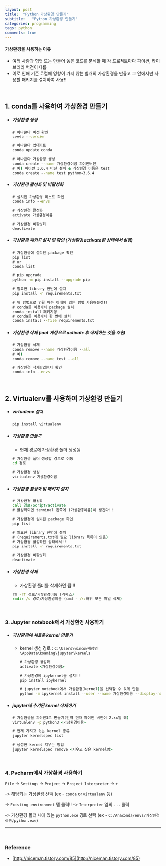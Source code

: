 ```yaml
---
layout: post
title:  "Python 가상환경 만들기"
subtitle:   "Python 가상환경 만들기"
categories: programming
tags: python
comments: true
---
```



#### 가상환경을 사용하는 이유
 - 여러 사람과 협업 또는 만들어 놓은 코드를 분석할 때 각 프로젝트마다 파이썬, 라이브러리 버전이 다름
 - 이로 인해 기존 로컬에 영향이 가지 않는 별개의 가상환경을 만들고 그 안에서만 사용할 패키지를 설치하여 사용!!

<br>

## 1. conda를 사용하여 가상환경 만들기

- ##### 가상환경 생성

    ```cmd
    # 아나콘다 버전 확인
    conda --version

    # 아나콘다 업데이트
    conda update conda

    # 아나콘다 가상환경 생성
    conda create --name 가상환경이름 파이썬버전
    # 예) 파이썬 3.6.4 버전 설치 & 가상환경 이름은 test
    conda create --name test python=3.6.4
    ```

- ##### 가상환경 활성화 및 비활성화

    ```cmd
    # 설치된 가상환경 리스트 확인
    conda info --envs

    # 가상환경 활성화
    activate 가상환경이름

    # 가상환경 비활성화
    deactivate
    ```

- ##### 가상환경 패키지 설치 및 확인 (가상환경 activate된 상태에서 실행)

    ```cmd
    # 가상환경에 설치된 package 확인
    pip list
    # or
    conda list

    # pip upgrade
    python -m pip install --upgrade pip

    # 필요한 library 한번에 설치
    pip install -r requirements.txt

    # 위 방법으로 안될 때는 아래에 있는 방법 사용해볼것!!
    # conda를 이용해서 package 설치
    conda install 패키지명
    # conda를 이용해서 한 번에 설치
    conda install --file requirements.txt
    ```

- ##### 가상환경 삭제 (root 계정으로 activate 후 삭제하는 것을 추천)

    ```cmd
    # 가상환경 삭제
    conda remove --name 가상환경이름 --all
    # 예)
    conda remove --name test --all

    # 가상환경 삭제되었는지 확인
    conda info --envs
    ```

<br>

## 2. Virtualenv를 사용하여 가상환경 만들기

- ##### virtualenv 설치

    ```cmd
    pip install virtualenv	
    ```

- ##### 가상환경 만들기 
    - 현재 경로에 가상환경 폴더 생성됨

    ```cmd
    # 가상환경 폴더 생성할 경로로 이동
    cd 경로

    # 가상환경 생성
    virtualenv 가상환경이름	
    ```

- ##### 가상환경 활성화 및 패키지  설치

    ```cmd
    # 가상환경 활성화
    call 경로/Script/activate
    # 활성화되면 terminal 왼쪽에 (가상환경이름)이 생긴다!!

    # 가상환경에 설치된 package 확인
    pip list

    # 필요한 library 한번에 설치
    # (requirements.txt에 필요 library 목록이 있음)
    # 가상환경 활성화된 상태에서!!
    pip install -r requirements.txt

    # 가상환경 비활성화
    deactivate
    ```

- ##### 가상환경 삭제 
    - 가상환경 폴더를 삭제하면 됨!!!
    ```cmd
    rm -rf 경로/가상환경이름 (리눅스)
    rmdir /s 경로/가상환경이름 (cmd - /s:하위 모든 파일 삭제)
    ```

<br>

### 3. Jupyter notebook에서 가상환경 사용하기

- ##### 가상환경에 새로운 kernel 만들기
  - kernel 생성 경로 : `C:\Users\window계정명\AppData\Roaming\jupyter\kernels`

    ```cmd
    # 가상환경 활성화
    activate <가상환경이름>

    # 가상환경에 ipykernel을 설치!!
    pip install ipykernel

    # jupyter notebook에서 가상환경(kernel)을 선택할 수 있게 만듬
    python -m ipykernel install --user --name 가상환경이름 --display-name "<kernel에 표현할 이름>"
    ```

- ##### jupyter에 추가된 kernel 삭제하기

    ```cmd
    # 가상환경을 파이썬3로 만들기(만약 현재 파이썬 버전이 2.xx일 떄)
    virtualenv -p python3 <가상환경이름>

    # 현재 가지고 있는 kernel 종류
    jupyter kernelspec list

    # 생성한 kernel 지우는 방법
    jupyter kernelspec remove <지우고 싶은 kernel명>
    ```

<br>

### 4. Pycharm에서 가상환경 사용하기

`File` -> `Settings` -> `Project` -> `Project Interpreter` -> `+`

-> 해당되는 가상환경 선택 (ex - `conda` or `virtualenv` 등)

 -> `Existing environment` 탭 클릭!!  -> `Interpreter` 옆의 `...` 클릭

-> 가상환경 폴더 내에 있는 `python.exe` 경로 선택 (ex - `C:/Anaconda/envs/가상환경이름/python.exe`)

---

<br>

### Reference
- [http://niceman.tistory.com/85](http://niceman.tistory.com/85)
